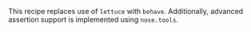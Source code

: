 This recipe replaces use of `lettuce` with `behave`.
Additionally, advanced assertion support is implemented using `nose.tools`.
